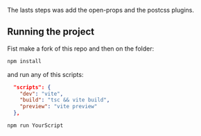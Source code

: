The lasts steps was add the open-props and the postcss plugins.

## Running the project

Fist make a fork of this repo and then on the folder:


```sh
npm install
```

and run any of this scripts:


```json
  "scripts": {
    "dev": "vite",
    "build": "tsc && vite build",
    "preview": "vite preview"
  },                            

```
```sh
npm run YourScript
```

